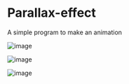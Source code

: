# Parallax-effect
A simple program to make an animation

![image](https://github.com/Coder-5657/Parallax-effect/assets/157788773/2c7ea250-ef08-4046-9c06-3871996d505d)

![image](https://github.com/Coder-5657/Parallax-effect/assets/157788773/47e8819f-73b1-48e8-86c1-84f878fd875b)

![image](https://github.com/Coder-5657/Parallax-effect/assets/157788773/f366949e-0b91-438f-afa7-239107caad9c)
